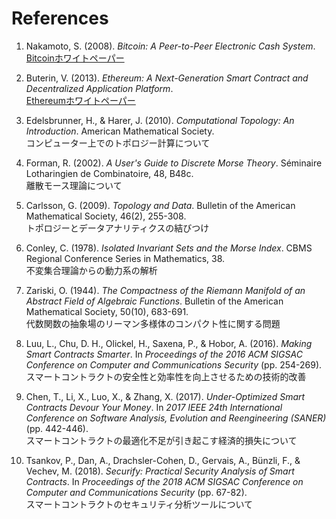 # References

1. Nakamoto, S. (2008). *Bitcoin: A Peer-to-Peer Electronic Cash System*.  
   [Bitcoinホワイトペーパー](https://bitcoin.org/bitcoin.pdf)

2. Buterin, V. (2013). *Ethereum: A Next-Generation Smart Contract and Decentralized Application Platform*.  
   [Ethereumホワイトペーパー](https://ethereum.org/en/whitepaper/)

3. Edelsbrunner, H., & Harer, J. (2010). *Computational Topology: An Introduction*. American Mathematical Society.  
   コンピューター上でのトポロジー計算について

4. Forman, R. (2002). *A User's Guide to Discrete Morse Theory*. Séminaire Lotharingien de Combinatoire, 48, B48c.  
   離散モース理論について

5. Carlsson, G. (2009). *Topology and Data*. Bulletin of the American Mathematical Society, 46(2), 255-308.  
   トポロジーとデータアナリティクスの結びつけ

6. Conley, C. (1978). *Isolated Invariant Sets and the Morse Index*. CBMS Regional Conference Series in Mathematics, 38.  
   不変集合理論からの動力系の解析

7. Zariski, O. (1944). *The Compactness of the Riemann Manifold of an Abstract Field of Algebraic Functions*. Bulletin of the American Mathematical Society, 50(10), 683-691.  
   代数関数の抽象場のリーマン多様体のコンパクト性に関する問題

8. Luu, L., Chu, D. H., Olickel, H., Saxena, P., & Hobor, A. (2016). *Making Smart Contracts Smarter*. In *Proceedings of the 2016 ACM SIGSAC Conference on Computer and Communications Security* (pp. 254-269).  
   スマートコントラクトの安全性と効率性を向上させるための技術的改善

9. Chen, T., Li, X., Luo, X., & Zhang, X. (2017). *Under-Optimized Smart Contracts Devour Your Money*. In *2017 IEEE 24th International Conference on Software Analysis, Evolution and Reengineering (SANER)* (pp. 442-446).  
   スマートコントラクトの最適化不足が引き起こす経済的損失について

10. Tsankov, P., Dan, A., Drachsler-Cohen, D., Gervais, A., Bünzli, F., & Vechev, M. (2018). *Securify: Practical Security Analysis of Smart Contracts*. In *Proceedings of the 2018 ACM SIGSAC Conference on Computer and Communications Security* (pp. 67-82).  
    スマートコントラクトのセキュリティ分析ツールについて
